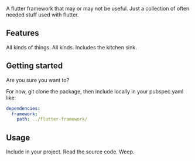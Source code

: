 A flutter framework that may or may not be useful. Just a collection of often needed stuff used with flutter.

## Features

All kinds of things. All kinds. Includes the kitchen sink.

## Getting started

Are you sure you want to?

For now, git clone the package, then include locally in your pubspec.yaml like:
```yaml
dependencies:
  framework:
    path: ../flutter-framework/
```

## Usage

Include in your project. Read the source code. Weep.

